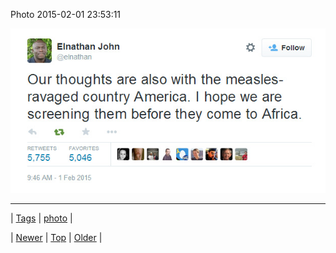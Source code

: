 <!--
title: Photo 2015-02-01 23
date: 2020-06-28T15:27:00.064Z
tags: photo
-->


Photo 2015-02-01 23:53:11

![](109822187439-0.jpg)

<!--BOTTOM-POST-NAVIGATION-->
---

| [Tags](tags.md) | [photo](tag-photo.md) |

| [Newer](109818374859.md) | [Top](index.md) | [Older](109906959784.md) |